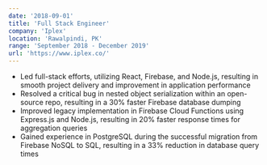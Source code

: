 ```yaml
---
date: '2018-09-01'
title: 'Full Stack Engineer'
company: 'Iplex'
location: 'Rawalpindi, PK'
range: 'September 2018 - December 2019'
url: 'https://www.iplex.co/'
---
```


- Led full-stack efforts, utilizing React, Firebase, and Node.js, resulting in smooth project delivery and improvement in application performance
- Resolved a critical bug in nested object serialization within an open-source repo, resulting in a 30% faster Firebase database dumping
- Improved legacy implementation in Firebase Cloud Functions using Express.js and Node.js, resulting in 20% faster response times for aggregation queries
- Gained experience in PostgreSQL during the successful migration from Firebase NoSQL to SQL, resulting in a 33% reduction in database query times
